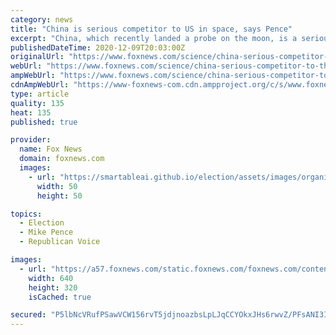 ```yaml
---
category: news
title: "China is serious competitor to US in space, says Pence"
excerpt: "China, which recently landed a probe on the moon, is a serious competitor to the United States in space, according to Vice President Mike Pence."
publishedDateTime: 2020-12-09T20:03:00Z
originalUrl: "https://www.foxnews.com/science/china-serious-competitor-to-the-us-in-space-pence"
webUrl: "https://www.foxnews.com/science/china-serious-competitor-to-the-us-in-space-pence"
ampWebUrl: "https://www.foxnews.com/science/china-serious-competitor-to-the-us-in-space-pence.amp"
cdnAmpWebUrl: "https://www-foxnews-com.cdn.ampproject.org/c/s/www.foxnews.com/science/china-serious-competitor-to-the-us-in-space-pence.amp"
type: article
quality: 135
heat: 135
published: true

provider:
  name: Fox News
  domain: foxnews.com
  images:
    - url: "https://smartableai.github.io/election/assets/images/organizations/foxnews.com-50x50.jpg"
      width: 50
      height: 50

topics:
  - Election
  - Mike Pence
  - Republican Voice

images:
  - url: "https://a57.foxnews.com/static.foxnews.com/foxnews.com/content/uploads/2020/11/640/320/China-MoonMission-AP.jpg?ve=1&tl=1"
    width: 640
    height: 320
    isCached: true

secured: "P5lbNcVRufPSawVCW156rvT5jdjnoazbsLpLJqCCYOkxJHs6rwvZ/PFsANI3IMvXFBvcxnYbE1dbAq2mL8Bbg9IyWbbHYkRUNQNpDIGKojjN28g9AsNQVPo70D75PNjZHO3mlbOSaJ7v7dR7c0zkgKUNsfpoLpBrueYBZrqMSjtAOsYjoLHbrz+yuI/Ha0hd06dcLGH2sxq874COE+t/gcSGWogl5CL/3WlPm6dhy1ZetQXwE0Mwg4xzhh9SzMqsF+M1oX+vIGyIlLSIxliSSyaIJJlLlhrLxgiYDMc6etgZe3M5YjRHjkHv7scYP6/z13ITAWVKa7Wh6WZxdvNuyu7s9vZekwYg8FDCcD2LbGE=;ww6szlOJ3eogeA/rxiJ3Uw=="
---
```


